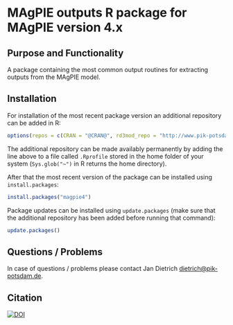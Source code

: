 # MAgPIE outputs R package for MAgPIE version 4.x

## Purpose and Functionality

A package containing the most common output routines for extracting outputs from the MAgPIE model.

## Installation

For installation of the most recent package version an additional repository can be added in R:

```r
options(repos = c(CRAN = "@CRAN@", rd3mod_repo = "http://www.pik-potsdam.de/rd3mod/R/"))
```
The additional repository can be made availably permanently by adding the line above to a file called `.Rprofile` stored in the home folder of your system (`Sys.glob("~")` in R returns the home directory).

After that the most recent version of the package can be installed using `install.packages`:

```r 
install.packages("magpie4")
```

Package updates can be installed using `update.packages` (make sure that the additional repository has been added before running that command):

```r 
update.packages()
```

## Questions / Problems

In case of questions / problems please contact Jan Dietrich <dietrich@pik-potsdam.de>.

## Citation

[![DOI](https://zenodo.org/badge/117547243.svg)](https://zenodo.org/badge/latestdoi/117547243)


